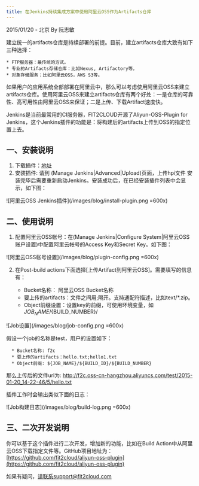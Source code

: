 ```yaml
---
title: 在Jenkins持续集成方案中使用阿里云OSS作为Artifacts仓库
---
```

<p class="meta">2015/01/20 - 北京 By 阮志敏</p>

建立统一的artifacts仓库是持续部署的前提。目前，建立artifacts仓库大致有如下三种选择：

    * FTP服务器：最传统的方式。
    * 专业的Artifacts存储仓库：比如Nexus, Artifactory等。
    * 对象存储服务：比如阿里云OSS，AWS S3等。

如果用户的应用系统全部部署在阿里云中，那么可以考虑使用阿里云OSS来建立artifacts仓库。使用阿里云OSS来建立artifacts仓库有两个好处：一是仓库的可靠性、高可用性由阿里云OSS来保证；二是上传、下载Artifact速度快。

Jenkins是当前最常用的CI服务器，FIT2CLOUD开源了Aliyun-OSS-Plugin for Jenkins，这个Jenkins插件的功能是：将构建后的artifacts上传到OSS的指定位置上去。

<h2>一、安装说明</h2>

1. 下载插件：[地址](http://repository-proxy.fit2cloud.com:8080/content/repositories/releases/org/jenkins-ci/plugins/aliyun-oss/0.5/aliyun-oss-0.5.hpi)
2. 安装插件: 请到 (Manage Jenkins|Advanced|Upload)页面，上传hpi文件 安装完毕后需要重新启动Jenkins。安装成功后，在已经安装插件列表中会显示，如下图：

![阿里云OSS Jenkins插件](/images/blog/install-plugin.png =600x)

<h2>二、使用说明</h2>

1. 配置阿里云OSS帐号：在(Manage Jenkins|Configure System|阿里云OSS账户设置)中配置阿里云帐号的Access Key和Secret Key。如下图：

![阿里云OSS帐号设置](/images/blog/plugin-config.png =600x)

2. 在Post-build actions下面选择[上传Artifact到阿里云OSS]。需要填写的信息有：

      * Bucket名称： 阿里云OSS Bucket名称
      * 要上传的artifacts：文件之间用;隔开。支持通配符描述，比如text/*.zip。
      * Object前缀设置：设置key的前缀，可使用环境变量，如${JOB_NAME}/${BUILD_NUMBER}/
      
![Job设置](/images/blog/job-config.png =600x)

假设一个job的名称是test，用户的设置如下：

      * Bucket名称: f2c
      * 要上传的artifacts：hello.txt;hello1.txt
      * Object前缀: ${JOB_NAME}/${BUILD_ID}/${BUILD_NUMBER}

那么上传后的文件url为: http://f2c.oss-cn-hangzhou.aliyuncs.com/test/2015-01-20_14-22-46/5/hello.txt

插件工作时会输出类似下面的日志：

![Job构建日志](/images/blog/build-log.png =600x)

<h2>三、二次开发说明</h2>

你可以基于这个插件进行二次开发，增加新的功能，比如在Build Action中从阿里云OSS下载指定文件等。GitHub项目地址为：[https://github.com/fit2cloud/aliyun-oss-plugin](https://github.com/fit2cloud/aliyun-oss-plugin)

如果有疑问，请联系support@fit2cloud.com
